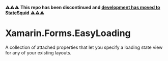 ⚠️⚠️⚠️ **This repo has been discontinued and [development has moved to StateSquid](https://github.com/sthewissen/Xamarin.Forms.StateSquid)** ⚠️⚠️⚠️

# Xamarin.Forms.EasyLoading
A collection of attached properties that let you specify a loading state view for any of your existing layouts.
